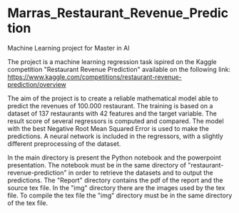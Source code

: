 # Marras_Restaurant_Revenue_Prediction
Machine Learning project for Master in AI

The project is a machine learning regression task ispired on the Kaggle competition "Restaurant Revenue Prediction" available on the following link:
https://www.kaggle.com/competitions/restaurant-revenue-prediction/overview

The aim of the project is to create a reliable mathematical model able to predict the revenues of 100.000 restaurant.
The training is based on a dataset of 137 restaurants with 42 features and the target variable.
The result score of several regressors is computed and compared. The model with the best Negative Root Mean Squared Error is used to make the predictions.
A neural network is included in the regressors, with a slightly different preprocessing of the dataset.

In the main directory is present the Python notebook and the powerpoint presentation.
The notebook must be in the same directory of "restaurant-revenue-prediction" in order to retrieve the datasets and to output the predictions.
The "Report" directory contains the pdf of the report and the source tex file.
In the "img" directory there are the images used by the tex file.
To compile the tex file the "img" directory must be in the same directory of the tex file.
